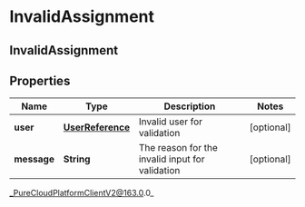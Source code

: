 # InvalidAssignment

## InvalidAssignment

## Properties

|Name | Type | Description | Notes|
|------------ | ------------- | ------------- | -------------|
| **user** | [**UserReference**](UserReference) | Invalid user for validation | [optional] |
| **message** | **String** | The reason for the invalid input for validation | [optional] |



_PureCloudPlatformClientV2@163.0.0_
